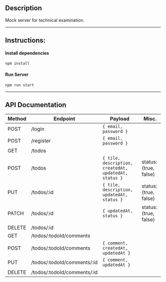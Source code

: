 
## Description
Mock server for technical examination.

---

## Instructions:

#### Install dependencies
``` npm install ```

#### Run Server
``` npm run start ```

---

## API Documentation
| Method | Endpoint | Payload | Misc. |
| --- | --- | ---- | ---- |
| POST | /login | ```{ email, password }``` 
| POST | /register | ```{ email, password }```
| GET | /todos | | |
| POST | /todos | ```{ tile, description, createdAt, updatedAt, status }``` | status: (true, false) |
| PUT | /todos/:id | ```{ tile, description, updatedAt, status }``` | status: (true, false) |
| PATCH | /todos/:id | ```{ updatedAt, status }``` | status: (true, false) |
| DELETE | /todos/:id | | |
| GET | /todos/:todoId/comments | | |
| POST | /todos/:todoId/comments | ```{ comment, createdAt, updatedAt }``` |  |
| PUT | /todos/:todoId/comments/:id | ```{ comment, updatedAt }``` | | 
| DELETE | /todos/:todoId/comments/:id  | | |

